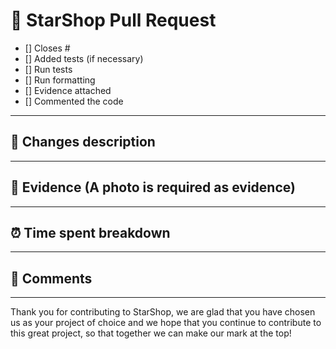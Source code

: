 # 🚀 StarShop Pull Request

- [] Closes #
- [] Added tests (if necessary)
- [] Run tests
- [] Run formatting
- [] Evidence attached
- [] Commented the code

---

## 📝 Changes description



---

## 📸 Evidence (A photo is required as evidence)



---

## ⏰ Time spent breakdown



---

## 🌌 Comments



---

Thank you for contributing to StarShop, we are glad that you have chosen us as your project of choice and we hope that you continue to contribute to this great project, so that together we can make our mark at the top!
